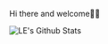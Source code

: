 Hi there and welcome🙋🏻‍

<img align="left" alt="LE's Github Stats" src="https://github-readme-stats.vercel.app/api?username=ammnt&show_icons=true&include_all_commits=true&hide=stars&theme=dracula" />
